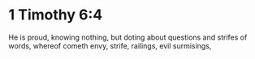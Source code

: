 # 1 Timothy 6:4

He is proud, knowing nothing, but doting about questions and strifes of words, whereof cometh envy, strife, railings, evil surmisings,